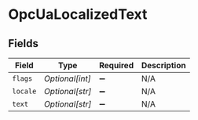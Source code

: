 # OpcUaLocalizedText


## Fields

| Field              | Type               | Required           | Description        |
| ------------------ | ------------------ | ------------------ | ------------------ |
| `flags`            | *Optional[int]*    | :heavy_minus_sign: | N/A                |
| `locale`           | *Optional[str]*    | :heavy_minus_sign: | N/A                |
| `text`             | *Optional[str]*    | :heavy_minus_sign: | N/A                |